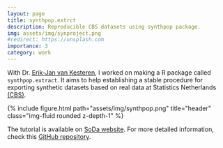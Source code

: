 ```yaml
---
layout: page
title: synthpop.extrct
description: Reproducible CBS datasets using synthpop package.
img: assets/img/synproject.png
#redirect: https://unsplash.com
importance: 3
category: work
---
```

With Dr. <a href="https://erikjanvankesteren.nl/">Erik-Jan van Kesteren</a>, I worked on making a R package called `synthpop.extract`. It aims to help establishing a stable procedure for exporting synthetic datasets based on real data at Statistics Netherlands <a href="https://www.cbs.nl/en-gb">(CBS)</a>.

{% include figure.html path="assets/img/synthpop.png" title="header" class="img-fluid rounded z-depth-1" %}

The tutorial is available on <a href="https://odissei-soda.nl/tutorials/post-3/">SoDa website</a>. 
For more detailed information, check this <a href="https://github.com/sodascience/synthpop.extract">GitHub repository</a>.